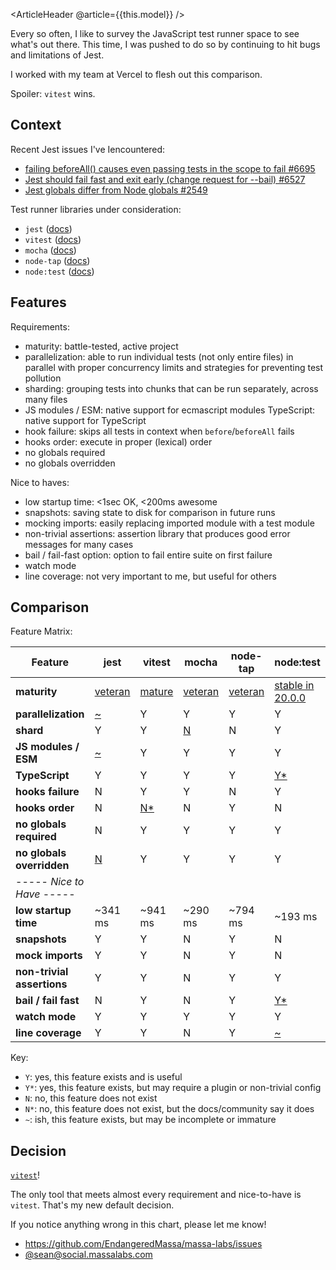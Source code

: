 <ArticleHeader @article={{this.model}} />

Every so often, I like to survey the JavaScript test runner space to see what's out there. This time, I was pushed to do so by continuing to hit bugs and limitations of Jest.

I worked with my team at Vercel to flesh out this comparison.

Spoiler: `vitest` wins.


## Context

Recent Jest issues I've Iencountered:

- [failing beforeAll() causes even passing tests in the scope to fail #6695](https://github.com/facebook/jest/issues/6695)
- [Jest should fail fast and exit early (change request for --bail) #6527](https://github.com/facebook/jest/issues/6527)
- [Jest globals differ from Node globals #2549](https://github.com/facebook/jest/issues/2549)

Test runner libraries under consideration:

- `jest` ([docs](https://jestjs.io/docs/getting-started))
- `vitest` ([docs](https://vitest.dev/guide/features.html))
- `mocha` ([docs](https://mochajs.org/))
- `node-tap` ([docs](https://node-tap.org/))
- `node:test` ([docs](https://nodejs.org/api/test.html))


## Features

Requirements:

- maturity: battle-tested, active project
- parallelization: able to run individual tests (not only entire files) in parallel with proper concurrency limits and strategies for preventing test pollution
- sharding: grouping tests into chunks that can be run separately, across many files
- JS modules / ESM: native support for ecmascript modules
  TypeScript: native support for TypeScript
- hook failure: skips all tests in context when `before`/`beforeAll` fails
- hooks order: execute in proper (lexical) order
- no globals required
- no globals overridden

Nice to haves:

- low startup time: &lt;1sec OK, &lt;200ms awesome
- snapshots: saving state to disk for comparison in future runs
- mocking imports: easily replacing imported module with a test module
- non-trivial assertions: assertion library that produces good error messages for many cases
- bail / fail-fast option: option to fail entire suite on first failure
- watch mode
- line coverage: not very important to me, but useful for others


## Comparison

Feature Matrix:

| Feature | jest | vitest | mocha | node-tap | node:test |
| --- | --- | --- | --- | --- | --- |
| **maturity** | [veteran](https://github.com/facebook/jest/commit/88a94d5d1bc1f387317a3068bf510ab992c5dc64) | [mature](https://github.com/vitest-dev/vitest/commit/d1803031c7114d334f3423006864745f2751eb62) | [veteran](https://github.com/mochajs/mocha/commit/d6a539ee2b083fcf5603d2bd61bc721c8c7bf11d) | [veteran](https://github.com/tapjs/node-tap/commit/7cce2e2aec2078c29f7fab558927485f5bab7a4d) | [stable in 20.0.0](https://github.com/nodejs/node/issues/46642) |
| **parallelization** | [~](https://jestjs.io/docs/api#testconcurrentname-fn-timeout) | Y | Y | Y | Y |
| **shard** | Y | Y | [N](https://github.com/mochajs/mocha/issues/4958) | N | Y |
| **JS modules / ESM** | [~](https://jestjs.io/docs/ecmascript-modules) | Y | Y | Y | Y |
| **TypeScript** | Y | Y | Y | Y | [Y*](https://stackoverflow.com/questions/74358752/tsx-could-not-find-directory/74360552#74360552) |
| **hooks failure** | N | Y | Y | N | Y |
| **hooks order** | N | [N*](https://vitest.dev/config/#sequence-hooks) | N | Y | N |
| **no globals required** | N | Y | Y | Y | Y |
| **no globals overridden** | [N](https://github.com/jestjs/jest/issues/2549) | Y | Y | Y | Y |
| ----- *Nice to Have* ----- | | | | | |
| **low startup time** | ~341 ms | ~941 ms | ~290 ms | ~794 ms | ~193 ms |
| **snapshots** | Y | Y | N | Y | N |
| **mock imports** | Y | Y | N | Y | N |
| **non-trivial assertions** | Y | Y | N | Y | Y |
| **bail / fail fast** | N | Y | N | Y | [Y*](https://github.com/molow/reporters/tree/main/packages/bail) |
| **watch mode** | Y | Y | Y | Y | Y |
| **line coverage** | Y | Y | N | Y | [~](https://nodejs.org/api/test.html#collecting-code-coverage) |

Key:

- `Y`: yes, this feature exists and is useful
- `Y*`: yes, this feature exists, but may require a plugin or non-trivial config
- `N`: no, this feature does not exist
- `N*`: no, this feature does not exist, but the docs/community say it does
- `~`: ish, this feature exists, but may be incomplete or immature


## Decision

[`vitest`](https://vitest.dev)!

The only tool that meets almost every requirement and nice-to-have is `vitest`. That's my new default decision.

If you notice anything wrong in this chart, please let me know!

- https://github.com/EndangeredMassa/massa-labs/issues
- [@sean@social.massalabs.com](https://social.massalabs.com/@sean)


